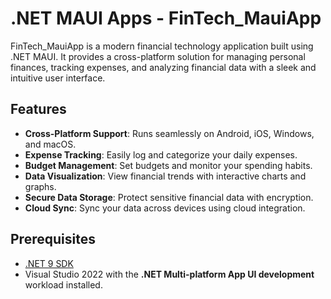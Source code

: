 

# .NET MAUI Apps - FinTech_MauiApp

FinTech_MauiApp is a modern financial technology application built using .NET MAUI. It provides a cross-platform solution for managing personal finances, tracking expenses, and analyzing financial data with a sleek and intuitive user interface.

## Features

- **Cross-Platform Support**: Runs seamlessly on Android, iOS, Windows, and macOS.
- **Expense Tracking**: Easily log and categorize your daily expenses.
- **Budget Management**: Set budgets and monitor your spending habits.
- **Data Visualization**: View financial trends with interactive charts and graphs.
- **Secure Data Storage**: Protect sensitive financial data with encryption.
- **Cloud Sync**: Sync your data across devices using cloud integration.

## Prerequisites

- [.NET 9 SDK](https://dotnet.microsoft.com/download/dotnet/9.0)
- Visual Studio 2022 with the __.NET Multi-platform App UI development__ workload installed.

